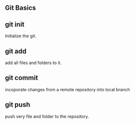 ## Git Basics
## git init 
 Initialize the git.
## git add 
 add all files and folders to it.
## git commit 
 incoporate changes from a remote repository into local branch
## git push 
 push very file and folder to the repository.